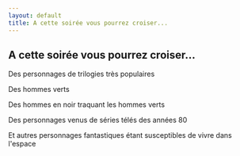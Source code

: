 ```yaml
---
layout: default
title: A cette soirée vous pourrez croiser...
---
```


## A cette soirée vous pourrez croiser...

Des personnages de trilogies très populaires

Des hommes verts

Des hommes en noir traquant les hommes verts

Des personnages venus de séries télés des années 80

Et autres personnages fantastiques étant susceptibles de vivre dans l'espace